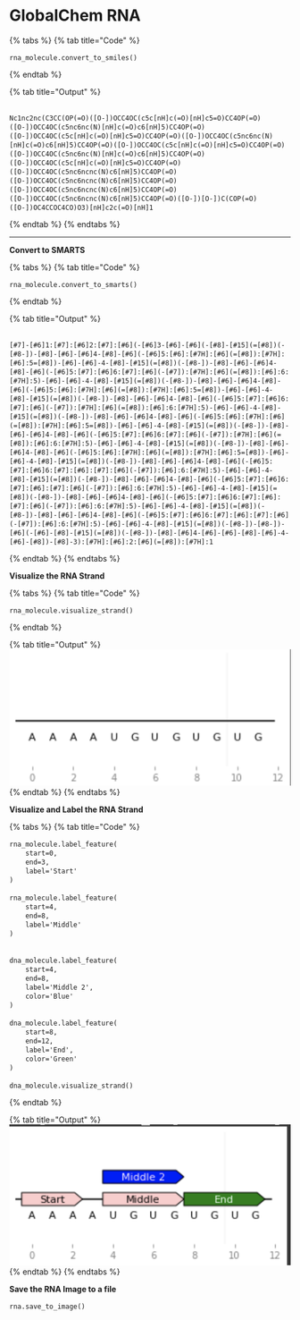 # GlobalChem RNA



{% tabs %}
{% tab title="Code" %}
```
rna_molecule.convert_to_smiles()
```
{% endtab %}

{% tab title="Output" %}
```

Nc1nc2nc(C3CC(OP(=O)([O-])OCC4OC(c5c[nH]c(=O)[nH]c5=O)CC4OP(=O)([O-])OCC4OC(c5nc6nc(N)[nH]c(=O)c6[nH]5)CC4OP(=O)([O-])OCC4OC(c5c[nH]c(=O)[nH]c5=O)CC4OP(=O)([O-])OCC4OC(c5nc6nc(N)[nH]c(=O)c6[nH]5)CC4OP(=O)([O-])OCC4OC(c5c[nH]c(=O)[nH]c5=O)CC4OP(=O)([O-])OCC4OC(c5nc6nc(N)[nH]c(=O)c6[nH]5)CC4OP(=O)([O-])OCC4OC(c5c[nH]c(=O)[nH]c5=O)CC4OP(=O)([O-])OCC4OC(c5nc6ncnc(N)c6[nH]5)CC4OP(=O)([O-])OCC4OC(c5nc6ncnc(N)c6[nH]5)CC4OP(=O)([O-])OCC4OC(c5nc6ncnc(N)c6[nH]5)CC4OP(=O)([O-])OCC4OC(c5nc6ncnc(N)c6[nH]5)CC4OP(=O)([O-])[O-])C(COP(=O)([O-])OC4CCOC4CO)O3)[nH]c2c(=O)[nH]1

```
{% endtab %}
{% endtabs %}

****

**Convert to SMARTS**

{% tabs %}
{% tab title="Code" %}
```
rna_molecule.convert_to_smarts()
```
{% endtab %}

{% tab title="Output" %}
```

[#7]-[#6]1:[#7]:[#6]2:[#7]:[#6](-[#6]3-[#6]-[#6](-[#8]-[#15](=[#8])(-[#8-])-[#8]-[#6]-[#6]4-[#8]-[#6](-[#6]5:[#6]:[#7H]:[#6](=[#8]):[#7H]:[#6]:5=[#8])-[#6]-[#6]-4-[#8]-[#15](=[#8])(-[#8-])-[#8]-[#6]-[#6]4-[#8]-[#6](-[#6]5:[#7]:[#6]6:[#7]:[#6](-[#7]):[#7H]:[#6](=[#8]):[#6]:6:[#7H]:5)-[#6]-[#6]-4-[#8]-[#15](=[#8])(-[#8-])-[#8]-[#6]-[#6]4-[#8]-[#6](-[#6]5:[#6]:[#7H]:[#6](=[#8]):[#7H]:[#6]:5=[#8])-[#6]-[#6]-4-[#8]-[#15](=[#8])(-[#8-])-[#8]-[#6]-[#6]4-[#8]-[#6](-[#6]5:[#7]:[#6]6:[#7]:[#6](-[#7]):[#7H]:[#6](=[#8]):[#6]:6:[#7H]:5)-[#6]-[#6]-4-[#8]-[#15](=[#8])(-[#8-])-[#8]-[#6]-[#6]4-[#8]-[#6](-[#6]5:[#6]:[#7H]:[#6](=[#8]):[#7H]:[#6]:5=[#8])-[#6]-[#6]-4-[#8]-[#15](=[#8])(-[#8-])-[#8]-[#6]-[#6]4-[#8]-[#6](-[#6]5:[#7]:[#6]6:[#7]:[#6](-[#7]):[#7H]:[#6](=[#8]):[#6]:6:[#7H]:5)-[#6]-[#6]-4-[#8]-[#15](=[#8])(-[#8-])-[#8]-[#6]-[#6]4-[#8]-[#6](-[#6]5:[#6]:[#7H]:[#6](=[#8]):[#7H]:[#6]:5=[#8])-[#6]-[#6]-4-[#8]-[#15](=[#8])(-[#8-])-[#8]-[#6]-[#6]4-[#8]-[#6](-[#6]5:[#7]:[#6]6:[#7]:[#6]:[#7]:[#6](-[#7]):[#6]:6:[#7H]:5)-[#6]-[#6]-4-[#8]-[#15](=[#8])(-[#8-])-[#8]-[#6]-[#6]4-[#8]-[#6](-[#6]5:[#7]:[#6]6:[#7]:[#6]:[#7]:[#6](-[#7]):[#6]:6:[#7H]:5)-[#6]-[#6]-4-[#8]-[#15](=[#8])(-[#8-])-[#8]-[#6]-[#6]4-[#8]-[#6](-[#6]5:[#7]:[#6]6:[#7]:[#6]:[#7]:[#6](-[#7]):[#6]:6:[#7H]:5)-[#6]-[#6]-4-[#8]-[#15](=[#8])(-[#8-])-[#8]-[#6]-[#6]4-[#8]-[#6](-[#6]5:[#7]:[#6]6:[#7]:[#6]:[#7]:[#6](-[#7]):[#6]:6:[#7H]:5)-[#6]-[#6]-4-[#8]-[#15](=[#8])(-[#8-])-[#8-])-[#6](-[#6]-[#8]-[#15](=[#8])(-[#8-])-[#8]-[#6]4-[#6]-[#6]-[#8]-[#6]-4-[#6]-[#8])-[#8]-3):[#7H]:[#6]:2:[#6](=[#8]):[#7H]:1

```
{% endtab %}
{% endtabs %}

**Visualize the RNA Strand**

{% tabs %}
{% tab title="Code" %}
```
rna_molecule.visualize_strand()
```
{% endtab %}

{% tab title="Output" %}
![](<../.gitbook/assets/Screen Shot 2022-04-07 at 11.23.01 PM.png>)
{% endtab %}
{% endtabs %}

**Visualize and Label the RNA Strand**

{% tabs %}
{% tab title="Code" %}
```
rna_molecule.label_feature(
    start=0,
    end=3,
    label='Start'
)

rna_molecule.label_feature(
    start=4,
    end=8,
    label='Middle'
)


dna_molecule.label_feature(
    start=4,
    end=8,
    label='Middle 2',
    color='Blue'
)

dna_molecule.label_feature(
    start=8,
    end=12,
    label='End',
    color='Green'
)

dna_molecule.visualize_strand()
```
{% endtab %}

{% tab title="Output" %}
![](<../.gitbook/assets/Screen Shot 2022-04-07 at 11.20.42 PM.png>)
{% endtab %}
{% endtabs %}

**Save the RNA Image to a file**

```
rna.save_to_image() 
```
